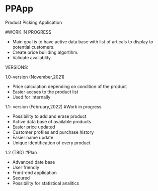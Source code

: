# PPApp
Product Picking Application

#WORK IN PROGRESS

- Main goal is to have active data base with list of  articals to display to potential customers.
- Create price builiding algortihm.
- Validate availablity.

VERSIONS:

1.0-version (November,2021)

- Price calculation depending on condition of the product
- Easier accses to the product list
- Used for internally


1.1- version (February,2022)
#Work in progress

- Possibility to add and erase product
- Active data base of available products
- Easier price updated
- Customer profiles and purchase history
- Easier name update
- Unique identification of every product

1.2 (TBD)
#Plan

- Advanced date base
- User friendly
- Front-end application
- Secured
- Possibility for statistical analitics


